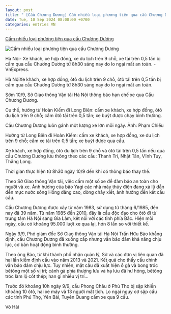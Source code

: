 ```yaml
---
layout: post
title: " [Cầu Chương Dương] Cấm nhiều loại phương tiện qua cầu Chương Dương"
date: Tue, 10 Sep 2024 08:00:00 +0700
categories: entries VN
---
```

[Cấm nhiều loại phương tiện qua cầu Chương Dương](https://vnexpress.net/cam-nhieu-loai-phuong-tien-qua-cau-chuong-duong-4790990.html)

![Cấm nhiều loại phương tiện qua cầu Chương Dương](https://i2-vnexpress.vnecdn.net/2024/09/10/chuongduong-1725927366-2670-1725927587.jpg?w=1200&h=0&q=100&dpr=1&fit=crop&s=iSkgrN5DEsePw5bTWUiCMQ)

Hà Nội- Xe khách, xe hợp đồng, xe du lịch trên 9 chỗ, xe tải trên 0,5 tấn bị cấm qua cầu Chương Dương từ 8h30 sáng nay do lo ngại mất an toàn. - VnExpress.

Hà NộiXe khách, xe hợp đồng, ôtô du lịch trên 9 chỗ, ôtô tải trên 0,5 tấn bị cấm qua cầu Chương Dương từ 8h30 sáng nay do lo ngại mất an toàn.

Sớm 10/9, Sở Giao thông Vận tải Hà Nội thông báo hạn chế xe qua Cầu Chương Dương.

Cụ thể, hướng từ Hoàn Kiếm đi Long Biên: cấm xe khách, xe hợp đồng, ôtô du lịch trên 9 chỗ; cấm ôtô tải trên 0,5 tấn; xe buýt được chạy bình thường.

Cầu Chương Dương luôn gánh một lượng xe lớn mỗi ngày. Ảnh: Phạm Chiểu

Hướng từ Long Biên đi Hoàn Kiếm: cấm xe khách, xe hợp đồng, xe du lịch trên 9 chỗ; cấm xe tải trên 0,5 tấn; xe buýt được qua cầu.

Xe khách, xe hợp đồng, ôtô du lịch trên 9 chỗ và ôtô tải trên 0,5 tấn nếu qua cầu Chương Dương lưu thông theo các cầu: Thanh Trì, Nhật Tân, Vĩnh Tuy, Thăng Long.

Thời gian thực hiện từ 8h30 ngày 10/9 đến khi có thông báo thay thế.

Theo Sở Giao thông Vận tải, việc cấm một số xe để đảm bảo an toàn cho người và xe. Ảnh hưởng của bão Yagi các nhà máy thủy điện đang xả lũ dẫn đến mực nước sông Hồng dâng cao, dòng chảy xiết, ảnh hưởng đến kết cấu cầu.

Cầu Chương Dương được xây từ năm 1983, sử dụng từ tháng 6/1985, đến nay đã 39 năm. Từ năm 1985 đến 2010, đây là cầu độc đạo cho ôtô đi từ trung tâm Hà Nội sang Gia Lâm, kết nối với các tỉnh phía Bắc. Hiện mỗi ngày, cầu có khoảng 95.000 lượt xe qua lại, hơn 8 lần so với thiết kế.

Ngày 9/9, Phó giám đốc Sở Giao thông Vận tải Hà Nội Trần Hữu Bảo khẳng định, cầu Chương Dương đã xuống cấp nhưng vẫn bảo đảm khả năng chịu lực, cơ bản hoạt động bình thường.

Theo ông Bảo, từ khi thành phố nhận quản lý, Sở và các đơn vị liên quan đã hai lần kiểm định cầu vào năm 2013 và 2021. Kết quả cho thấy cầu chính vẫn bảo đảm chịu lực. Tuy nhiên, mặt cầu đã xuất hiện ổ gà và bong tróc bêtông một số vị trí; cánh gà phía thượng lưu và hạ lưu đã hư hỏng, bêtông tróc làm lộ cốt thép; han gỉ nhiều vị trí...

Trước đó khoảng 10h ngày 9/9, cầu Phong Châu ở Phú Thọ bị sập khiến khoảng 10 ôtô, hai xe máy và 13 người mất tích. Lo ngại nguy cơ sập cầu các tỉnh Phú Thọ, Yên Bái, Tuyên Quang cấm xe qua 9 cầu.

Võ Hải

